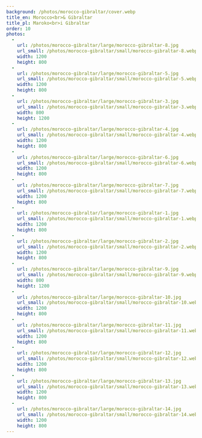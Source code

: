 ```yaml
---
background: /photos/morocco-gibraltar/cover.webp
title_en: Morocco<br>& Gibraltar
title_pl: Maroko<br>i Gibraltar
order: 10
photos:
  -
    url: /photos/morocco-gibraltar/large/morocco-gibraltar-8.jpg
    url_small: /photos/morocco-gibraltar/small/morocco-gibraltar-8.webp
    width: 1200
    height: 800
  -
    url: /photos/morocco-gibraltar/large/morocco-gibraltar-5.jpg
    url_small: /photos/morocco-gibraltar/small/morocco-gibraltar-5.webp
    width: 1200
    height: 800
  -
    url: /photos/morocco-gibraltar/large/morocco-gibraltar-3.jpg
    url_small: /photos/morocco-gibraltar/small/morocco-gibraltar-3.webp
    width: 800
    height: 1200
  -
    url: /photos/morocco-gibraltar/large/morocco-gibraltar-4.jpg
    url_small: /photos/morocco-gibraltar/small/morocco-gibraltar-4.webp
    width: 1200
    height: 800
  -
    url: /photos/morocco-gibraltar/large/morocco-gibraltar-6.jpg
    url_small: /photos/morocco-gibraltar/small/morocco-gibraltar-6.webp
    width: 1200
    height: 800
  -
    url: /photos/morocco-gibraltar/large/morocco-gibraltar-7.jpg
    url_small: /photos/morocco-gibraltar/small/morocco-gibraltar-7.webp
    width: 1200
    height: 800
  -
    url: /photos/morocco-gibraltar/large/morocco-gibraltar-1.jpg
    url_small: /photos/morocco-gibraltar/small/morocco-gibraltar-1.webp
    width: 1200
    height: 800
  -
    url: /photos/morocco-gibraltar/large/morocco-gibraltar-2.jpg
    url_small: /photos/morocco-gibraltar/small/morocco-gibraltar-2.webp
    width: 1200
    height: 800
  -
    url: /photos/morocco-gibraltar/large/morocco-gibraltar-9.jpg
    url_small: /photos/morocco-gibraltar/small/morocco-gibraltar-9.webp
    width: 800
    height: 1200
  -
    url: /photos/morocco-gibraltar/large/morocco-gibraltar-10.jpg
    url_small: /photos/morocco-gibraltar/small/morocco-gibraltar-10.webp
    width: 1200
    height: 800
  -
    url: /photos/morocco-gibraltar/large/morocco-gibraltar-11.jpg
    url_small: /photos/morocco-gibraltar/small/morocco-gibraltar-11.webp
    width: 1200
    height: 800
  -
    url: /photos/morocco-gibraltar/large/morocco-gibraltar-12.jpg
    url_small: /photos/morocco-gibraltar/small/morocco-gibraltar-12.webp
    width: 1200
    height: 800
  -
    url: /photos/morocco-gibraltar/large/morocco-gibraltar-13.jpg
    url_small: /photos/morocco-gibraltar/small/morocco-gibraltar-13.webp
    width: 1200
    height: 800
  -
    url: /photos/morocco-gibraltar/large/morocco-gibraltar-14.jpg
    url_small: /photos/morocco-gibraltar/small/morocco-gibraltar-14.webp
    width: 1200
    height: 800
---
```

